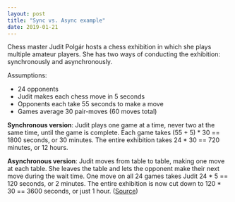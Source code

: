 ```yaml
---
layout: post
title: "Sync vs. Async example"
date: 2019-01-21
---
```


Chess master Judit Polgár hosts a chess exhibition in which she plays multiple amateur players. She has two ways of conducting the exhibition: synchronously and asynchronously.

Assumptions:

  * 24 opponents
  * Judit makes each chess move in 5 seconds
  * Opponents each take 55 seconds to make a move
  * Games average 30 pair-moves (60 moves total)

**Synchronous version**: Judit plays one game at a time, never two at the same time, until the game is complete. Each game takes (55 + 5) * 30 == 1800 seconds, or 30 minutes. The entire exhibition takes 24 * 30 == 720 minutes, or 12 hours.

**Asynchronous version**: Judit moves from table to table, making one move at each table. She leaves the table and lets the opponent make their next move during the wait time. One move on all 24 games takes Judit 24 * 5 == 120 seconds, or 2 minutes. The entire exhibition is now cut down to 120 * 30 == 3600 seconds, or just 1 hour. ([Source](https://www.youtube.com/watch?v=iG6fr81xHKA&feature=youtu.be&t=4m29s))
